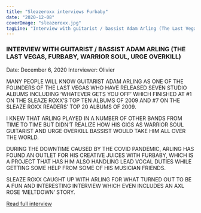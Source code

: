 ```yaml
---
title: "Sleazeroxx interviews Furbaby"
date: "2020-12-08"
coverImage: "sleazeroxx.jpg"
tagLine: "Interview with guitarist / bassist Adam Arling (The Last Vegas, Furbaby, Warrior Soul, Urge Overkill)"
---
```


### INTERVIEW WITH GUITARIST / BASSIST ADAM ARLING (THE LAST VEGAS, FURBABY, WARRIOR SOUL, URGE OVERKILL)

Date: December 6, 2020
Interviewer: Olivier

MANY PEOPLE WILL KNOW GUITARIST ADAM ARLING AS ONE OF THE FOUNDERS OF THE LAST VEGAS WHO HAVE RELEASED SEVEN STUDIO ALBUMS INCLUDING ‘WHATEVER GETS YOU OFF’ WHICH FINISHED AT #1 ON THE SLEAZE ROXX’S TOP TEN ALBUMS OF 2009 AND #7 ON THE SLEAZE ROXX READERS’ TOP 20 ALBUMS OF 2009.

I KNEW THAT ARLING PLAYED IN A NUMBER OF OTHER BANDS FROM TIME TO TIME BUT DIDN’T REALIZE HOW HIS GIGS AS WARRIOR SOUL GUITARIST AND URGE OVERKILL BASSIST WOULD TAKE HIM ALL OVER THE WORLD.

DURING THE DOWNTIME CAUSED BY THE COVID PANDEMIC, ARLING HAS FOUND AN OUTLET FOR HIS CREATIVE JUICES WITH FURBABY, WHICH IS A PROJECT THAT HAS HIM ALSO HANDLING LEAD VOCAL DUTIES WHILE GETTING SOME HELP FROM SOME OF HIS MUSICIAN FRIENDS.

SLEAZE ROXX CAUGHT UP WITH ARLING FOR WHAT TURNED OUT TO BE A FUN AND INTERESTING INTERVIEW WHICH EVEN INCLUDES AN AXL ROSE ‘MELTDOWN’ STORY.

[Read full interview](https://sleazeroxx.com/interviews/interview-with-guitarist-bassist-adam-arling-the-last-vegas-furbaby-warrior-soul-urge-overkill/)
